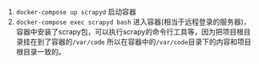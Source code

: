 
1. `docker-compose up scrapyd` 启动容器
2. `docker-compose exec scrapyd bash` 进入容器(相当于远程登录的服务器)，容器中安装了scrapy包，可以执行scrapy的命令行工具等，因为把项目根目录挂在到了容器的`/var/code` 所以在容器中的`/var/code`目录下的内容和项目根目录一致的。
